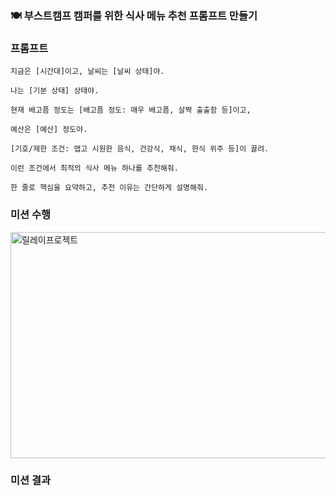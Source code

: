 ### 🍽 부스트캠프 캠퍼를 위한 식사 메뉴 추천 프롬프트 만들기


### 프롬프트
```
지금은 [시간대]이고, 날씨는 [날씨 상태]야.

나는 [기분 상태] 상태야.

현재 배고픔 정도는 [배고픔 정도: 매우 배고픔, 살짝 출출함 등]이고,

예산은 [예산] 정도야.

[기호/제한 조건: 맵고 시원한 음식, 건강식, 채식, 한식 위주 등]이 끌려.

이런 조건에서 최적의 식사 메뉴 하나를 추천해줘.

한 줄로 핵심을 요약하고, 추천 이유는 간단하게 설명해줘.
```

### 미션 수행 
<img width="557" height="362" alt="릴레이프로젝트" src="https://github.com/user-attachments/assets/65f8af42-aec4-4cab-808a-28b5abaec166" />

### 미션 결과
